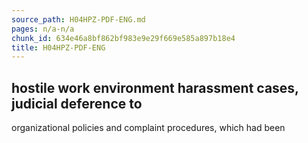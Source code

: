 ```yaml
---
source_path: H04HPZ-PDF-ENG.md
pages: n/a-n/a
chunk_id: 634e46a8bf862bf983e9e29f669e585a897b18e4
title: H04HPZ-PDF-ENG
---
```

## hostile work environment harassment cases, judicial deference to

organizational policies and complaint procedures, which had been
